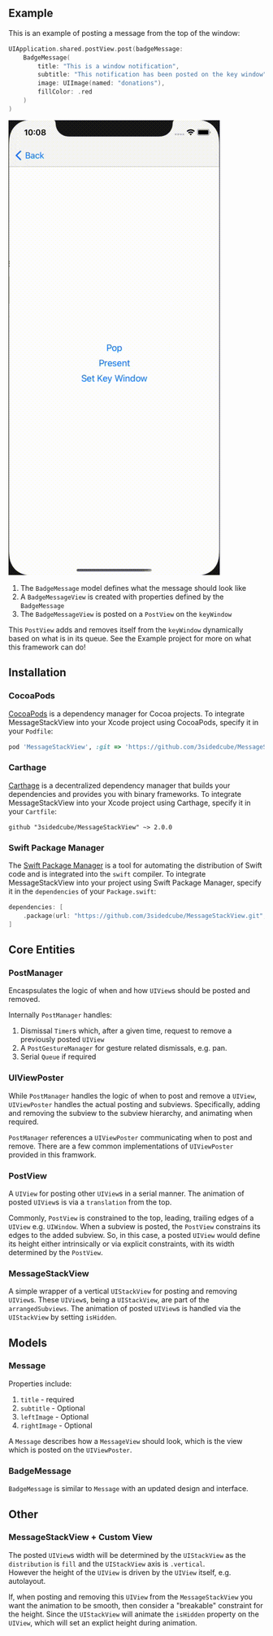## Example

This is an example of posting a message from the top of the window:

```swift
UIApplication.shared.postView.post(badgeMessage:
    BadgeMessage(
        title: "This is a window notification",
        subtitle: "This notification has been posted on the key window",
        image: UIImage(named: "donations"),
        fillColor: .red
    )
)
```
    
![Alt Text](https://github.com/3sidedcube/MessageStackView/blob/develop/Documentation/toastGif.gif)

1. The `BadgeMessage` model defines what the message should look like
2. A `BadgeMessageView` is created with properties defined by the `BadgeMessage`
3. The `BadgeMessageView` is posted on a `PostView` on the `keyWindow`

This `PostView` adds and removes itself from the `keyWindow` dynamically based on what is in its queue.
See the Example project for more on what this framework can do! 

## Installation

### CocoaPods

[CocoaPods](https://cocoapods.org) is a dependency manager for Cocoa projects. To integrate MessageStackView into your Xcode project using CocoaPods, specify it in your `Podfile`:

```ruby
pod 'MessageStackView', :git => 'https://github.com/3sidedcube/MessageStackView.git', :tag ~> '2.0.0'
```

### Carthage

[Carthage](https://github.com/Carthage/Carthage) is a decentralized dependency manager that builds your dependencies and provides you with binary frameworks. To integrate MessageStackView into your Xcode project using Carthage, specify it in your `Cartfile`:

```ogdl
github "3sidedcube/MessageStackView" ~> 2.0.0
```

### Swift Package Manager

The [Swift Package Manager](https://swift.org/package-manager/) is a tool for automating the distribution of Swift code and is integrated into the `swift` compiler. To integrate MessageStackView into your project using Swift Package Manager, specify it in the `dependencies` of your `Package.swift`:

```swift
dependencies: [
    .package(url: "https://github.com/3sidedcube/MessageStackView.git", .upToNextMajor(from: "2.0.0"))
]
```

## Core Entities

### PostManager

Encaspsulates the logic of when and how `UIView`s should be posted and removed.

Internally `PostManager` handles:
1. Dismissal `Timer`s which, after a given time, request to remove a previously posted `UIView`
2. A `PostGestureManager` for gesture related dismissals, e.g. pan.
3. Serial `Queue` if required

### UIViewPoster

While `PostManager` handles the logic of when to post and remove a `UIView`, `UIViewPoster` handles the actual posting and subviews.
Specifically, adding and removing the subview to the subview hierarchy, and animating when required.

`PostManager` references a `UIViewPoster` communicating when to post and remove.
There are a few common implementations of `UIViewPoster` provided in this framwork.

### PostView

A `UIView` for posting other `UIView`s in a serial manner.
The animation of posted `UIView`s is via a `translation` from the top.

Commonly, `PostView` is constrained to the top, leading, trailing edges of a `UIView` e.g. `UIWindow`.
When a subview is posted, the `PostView` constrains its edges to the added subview.
So, in this case, a posted `UIView` would define its height either intrinsically or via explicit constraints, with its width determined by the `PostView`.

### MessageStackView

A simple wrapper of a vertical `UIStackView` for posting and removing `UIView`s.
These `UIView`s, being a `UIStackView`, are part of the `arrangedSubviews`.
The animation of posted `UIView`s is handled via the `UIStackView` by setting `isHidden`.
    
## Models

### Message

Properties include:  
1. `title` -  required  
2. `subtitle` -  Optional  
3. `leftImage` - Optional  
3. `rightImage` - Optional  

A `Message` describes how a `MessageView` should look, which is the view which is posted on the `UIViewPoster`.

### BadgeMessage

`BadgeMessage` is similar to `Message` with an updated design and interface.

## Other

### MessageStackView + Custom View
  
The posted `UIView`s width will be determined by the `UIStackView` as the `distribution` is `fill` and the `UIStackView` axis is `.vertical`.  
However the height of the `UIView` is driven by the `UIView` itself, e.g. autolayout.  
  
If, when posting and removing this `UIView` from the `MessageStackView` you want the animation to be smooth, then consider a "breakable" constraint for the height. Since the `UIStackView` will animate the `isHidden` property on the `UIView`, which will set an explict height during animation.
